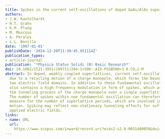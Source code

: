```yaml
---
title: Spikes in the current self-oscillations of doped GaAs/AlAs superlattices
authors:
- J.W. Kantelhardt
- H.T. Grahn
- K.H. Ploog
- M. Moscoso
- A. Perales
- L.L. Bonilla
date: '1997-01-01'
publishDate: '2024-12-20T11:30:45.951114Z'
publication_types:
- article-journal
publication: '*Physica Status Solidi (B) Basic Research*'
doi: 10.1002/1521-3951(199711)204:1<500::AID-PSSB500>3.0.CO;2-M
abstract: In doped, weakly coupled superlattices, current self-oscillations occur
  due to a recycling motion of a charge monopole, which forms the boundary between
  two electric field domains. In addition to these fundamental oscillations, the current
  also contains a high-frequency modulation in form of spikes, which are caused by
  the tunneling process of the charge monopole over a single superlattice period.
  The number of spikes within one fundamental oscillation can therefore serve as a
  measure for the number of superlattice periods, which are involved in the recycling
  motion. Spiking may reflect non-stationary tunneling effects for sufficiently large
  applied electric fields.
links:
- name: URL
  url: 
    https://www.scopus.com/inward/record.uri?eid=2-s2.0-0031480059&doi=10.1002%2f1521-3951%28199711%29204%3a1%3c500%3a%3aAID-PSSB500%3e3.0.CO%3b2-M&partnerID=40&md5=4d5cf04e7c8235f239da30cb85b09406
---
```

